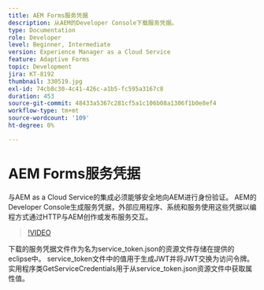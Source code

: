 ```yaml
---
title: AEM Forms服务凭据
description: 从AEM的Developer Console下载服务凭据。
type: Documentation
role: Developer
level: Beginner, Intermediate
version: Experience Manager as a Cloud Service
feature: Adaptive Forms
topic: Development
jira: KT-8192
thumbnail: 330519.jpg
exl-id: 74cb8c30-4c41-426c-a1b5-fc595a3167c8
duration: 453
source-git-commit: 48433a5367c281cf5a1c106b08a1306f1b0e8ef4
workflow-type: tm+mt
source-wordcount: '109'
ht-degree: 0%

---
```


# AEM Forms服务凭据

与AEM as a Cloud Service的集成必须能够安全地向AEM进行身份验证。 AEM的Developer Console生成服务凭据，外部应用程序、系统和服务使用这些凭据以编程方式通过HTTP与AEM创作或发布服务交互。

>[!VIDEO](https://video.tv.adobe.com/v/330519?quality=12&learn=on)

下载的服务凭据文件作为名为service_token.json的资源文件存储在提供的eclipse中。 service_token文件中的值用于生成JWT并将JWT交换为访问令牌。 实用程序类GetServiceCredentials用于从service_token.json资源文件中获取属性值。
